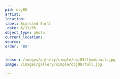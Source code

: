 ```yaml
---
pid: obj88
artist: 
location: 
label: Scorched Earth
_date: 6/11/06
object_type: photo
current_location: 
source: 
order: '88'


teaser: /images/gallery/simple/obj88/thumbnail.jpg
image: /images/gallery/simple/obj88/full.jpg
 
---
```


